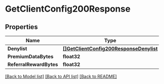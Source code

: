 # GetClientConfig200Response

## Properties

Name | Type | Description | Notes
------------ | ------------- | ------------- | -------------
**Denylist** | [**[]GetClientConfig200ResponseDenylist**](GetClientConfig_200_Response_denylist.md) |  | 
**PremiumDataBytes** | **float32** |  | 
**ReferralRewardBytes** | **float32** |  | 

[[Back to Model list]](../README.md#documentation-for-models) [[Back to API list]](../README.md#documentation-for-api-endpoints) [[Back to README]](../README.md)


